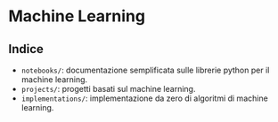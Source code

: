 # Machine Learning

## Indice

- `notebooks/`: documentazione semplificata sulle librerie python per il machine learning.
- `projects/`: progetti basati sul machine learning.
- `implementations/`: implementazione da zero di algoritmi di machine learning.

